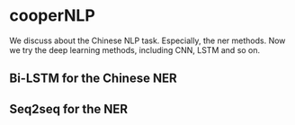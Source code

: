 # cooperNLP
We discuss about the Chinese NLP task. Especially, the ner methods.
Now we try the deep learning methods, including CNN, LSTM and so on. 

## Bi-LSTM for the Chinese NER
## Seq2seq for the NER
